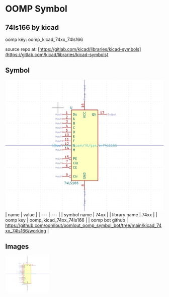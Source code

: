 # OOMP Symbol  
## 74ls166  by kicad  
  
oomp key: oomp_kicad_74xx_74ls166  
  
source repo at: [https://gitlab.com/kicad/libraries/kicad-symbols](https://gitlab.com/kicad/libraries/kicad-symbols)  
## Symbol  
  
[![working.png](working_600.png)](working.png)  
| name | value | 
| --- | --- | 
| symbol name | 74xx | 
| library name | 74xx | 
| oomp key | oomp_kicad_74xx_74ls166 | 
| oomp bot github | https://github.com/oomlout/oomlout_oomp_symbol_bot/tree/main/kicad_74xx_74ls166/working | 
## Images  
  
[![working.png](working_140.png)](working.png)  
